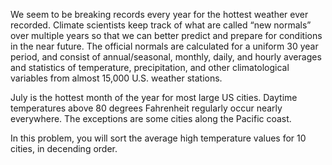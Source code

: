 We seem to be breaking records every year for the hottest weather ever recorded. Climate scientists keep track of what are called “new normals” over multiple years so that we can better predict and prepare for conditions in the near future. The official normals are calculated for a uniform 30 year period, and consist of annual/seasonal, monthly, daily, and hourly averages and statistics of temperature, precipitation, and other climatological variables from almost 15,000 U.S. weather stations.

July is the hottest month of the year for most large US cities. Daytime temperatures above 80 degrees Fahrenheit regularly occur nearly everywhere. The exceptions are some cities along the Pacific coast.

In this problem, you will sort the average high temperature values for 10 cities, in decending order.